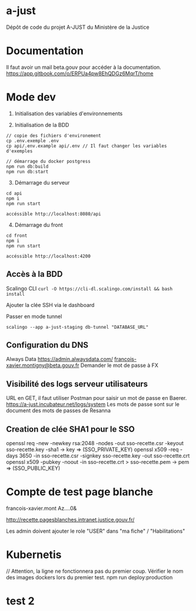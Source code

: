 # a-just

Dépôt de code du projet A-JUST du Ministère de la Justice

# Documentation

Il faut avoir un mail beta.gouv pour accéder à la documentation.
https://app.gitbook.com/o/ERPUa4pw8EhQDGz6MqrT/home

# Mode dev

1. Initialisation des variables d'environnements

2. Initialisation de la BDD

```
// copie des fichiers d'environement
cp .env.exemple .env
cp api/.env.example api/.env // Il faut changer les variables d'exemples

// démarrage du docker postgress
npm run db:build
npm run db:start
```

3. Démarrage du serveur

```
cd api
npm i
npm run start

accéssible http://localhost:8080/api
```

4. Démarrage du front

```
cd front
npm i
npm run start

accéssible http://localhost:4200
```

## Accès à la BDD

Scalingo CLI
`curl -O https://cli-dl.scalingo.com/install && bash install`

Ajouter la clée SSH via le dashboard

Passer en mode tunnel

```
scalingo --app a-just-staging db-tunnel "DATABASE_URL"
```

## Configuration du DNS

Always Data
https://admin.alwaysdata.com/
francois-xavier.montigny@beta.gouv.fr
Demander le mot de passe à FX

## Visibilité des logs serveur utilisateurs

URL en GET, il faut utiliser Postman pour saisir un mot de passe en Baerer.
https://a-just.incubateur.net/logs/system
Les mots de passe sont sur le document des mots de passes de Resanna

## Creation de clée SHA1 pour le SSO

openssl req -new -newkey rsa:2048 -nodes -out sso-recette.csr -keyout sso-recette.key -sha1 -> key => (SSO_PRIVATE_KEY)
openssl x509 -req -days 3650 -in sso-recette.csr -signkey sso-recette.key -out sso-recette.crt
openssl x509 -pubkey -noout -in sso-recette.crt > sso-recette.pem -> pem => (SSO_PUBLIC_KEY)

# Compte de test page blanche

francois-xavier.mont
Az....0&

http://recette.pagesblanches.intranet.justice.gouv.fr/

Les admin doivent ajouter le role "USER" dans "ma fiche" / "Habilitations"

# Kubernetis

// Attention, la ligne ne fonctionnera pas du premier coup. Vérifier le nom des images dockers lors du premier test.
npm run deploy:production

# test 2